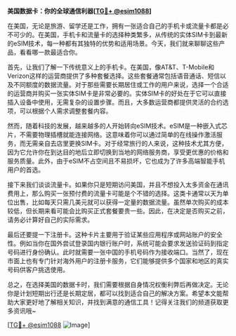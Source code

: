 **美国数据卡：你的全球通信利器[[TG💪+ @esim1088](https://t.me/s/esim1088)]**

在美国，无论是旅游、留学还是工作，拥有一张适合自己的手机卡或流量卡都是必不可少的。在美国，手机卡和流量卡的选择种类繁多，从传统的实体SIM卡到最新的eSIM技术，每一种都有其独特的优势和适用场景。今天，我们就来聊聊这些产品，看看哪一款最适合你。

首先，让我们了解一下传统意义上的手机卡。在美国，像AT&T、T-Mobile和Verizon这样的运营商提供了多种套餐选择。这些套餐通常包括语音通话、短信以及不同额度的数据流量。对于那些需要长期居住或工作的用户来说，选择一个合适的运营商并购买一张实体SIM卡是非常必要的。实体SIM卡的好处在于它可以直接插入设备中使用，无需复杂的设置步骤。而且，大多数运营商都提供灵活的合约选项，可以根据个人需求调整套餐内容。

然而，随着科技的发展，越来越多的人开始转向eSIM技术。eSIM是一种嵌入式芯片，不需要物理插槽就能连接网络。这意味着你可以通过简单的在线操作激活服务，而无需亲自去店里更换SIM卡。对于经常旅行的人来说，这种技术尤其方便，因为它允许你在到达目的地后立即切换到当地的网络服务商，享受更优惠的价格和服务质量。此外，由于eSIM不占空间且不易损坏，它也成为了许多高端智能手机用户的首选。

接下来我们谈谈流量卡。如果你只是短期访问美国，并且不想投入太多资金在通讯费用上，那么购买一张预付费的流量卡可能是个不错的选择。这类卡通常以天为单位出售，比如每天只需几美元就可以获得一定量的数据流量。虽然单次购买的成本较低，但长期来看可能会比购买正式套餐要贵一些。因此，在决定是否购买之前，请务必计算好自己的实际需求。

最后还要提一下注册卡。这种卡片主要用于验证某些应用程序或网站账户的安全性。例如当你在国外尝试登录国内银行账户时，系统可能会要求发送验证码到指定号码进行身份确认。此时就需要一张中国的手机号码作为接收端口。当然了，现在市面上也有专门针对海外用户的注册卡服务，它们能够提供多个国家和地区的真实号码供客户挑选使用。

总之，在选择美国的数据卡时，我们需要根据自身情况权衡利弊后再做决定。无论你是计划短期出行还是长期定居，都可以找到适合自己的解决方案。希望本文能帮助大家更好地了解相关知识，并找到满意的通信工具！记得关注我们的频道获取更多资讯哦~

[[TG💪+ @esim1088](https://t.me/s/esim1088) ![Image](https://i.postimg.cc/4NQfJmqS/Snipaste-2025-05-13-00-14-12.png)]